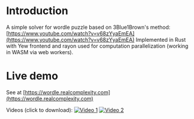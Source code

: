 # Introduction

A simple solver for wordle puzzle based on 3Blue1Brown's method: [https://www.youtube.com/watch?v=v68zYyaEmEA](https://www.youtube.com/watch?v=v68zYyaEmEA)
Implemented in Rust with Yew frontend and rayon used for computation parallelization (working in WASM via web workers).

# Live demo

See at [https://wordle.realcomplexity.com](https://wordle.realcomplexity.com)

Videos (click to download):
[![Video 1](https://raw.githubusercontent.com/krzyz/video_upload/main/wordle1.png)](https://raw.githubusercontent.com/krzyz/video_upload/main/wordle1.mp4)
[![Video 2](https://raw.githubusercontent.com/krzyz/video_upload/main/wordle2.png)](https://raw.githubusercontent.com/krzyz/video_upload/main/wordle2.mp4)
